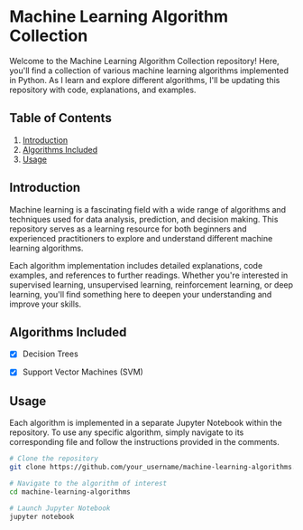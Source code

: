 # Machine Learning Algorithm Collection

Welcome to the Machine Learning Algorithm Collection repository! Here, you'll find a collection of various machine learning algorithms implemented in Python. As I learn and explore different algorithms, I'll be updating this repository with code, explanations, and examples.

## Table of Contents

1. [Introduction](#introduction)
2. [Algorithms Included](#algorithms-included)
3. [Usage](#usage)

## Introduction

Machine learning is a fascinating field with a wide range of algorithms and techniques used for data analysis, prediction, and decision making. This repository serves as a learning resource for both beginners and experienced practitioners to explore and understand different machine learning algorithms.

Each algorithm implementation includes detailed explanations, code examples, and references to further readings. Whether you're interested in supervised learning, unsupervised learning, reinforcement learning, or deep learning, you'll find something here to deepen your understanding and improve your skills.

## Algorithms Included

- [x] Decision Trees
- [x] Support Vector Machines (SVM)


## Usage

Each algorithm is implemented in a separate Jupyter Notebook within the repository. To use any specific algorithm, simply navigate to its corresponding file and follow the instructions provided in the comments.

```bash
# Clone the repository
git clone https://github.com/your_username/machine-learning-algorithms.git

# Navigate to the algorithm of interest
cd machine-learning-algorithms

# Launch Jupyter Notebook
jupyter notebook
